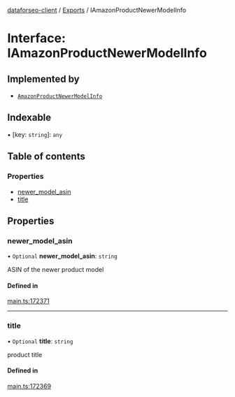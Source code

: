 [dataforseo-client](../README.md) / [Exports](../modules.md) / IAmazonProductNewerModelInfo

# Interface: IAmazonProductNewerModelInfo

## Implemented by

- [`AmazonProductNewerModelInfo`](../classes/AmazonProductNewerModelInfo.md)

## Indexable

▪ [key: `string`]: `any`

## Table of contents

### Properties

- [newer\_model\_asin](IAmazonProductNewerModelInfo.md#newer_model_asin)
- [title](IAmazonProductNewerModelInfo.md#title)

## Properties

### newer\_model\_asin

• `Optional` **newer\_model\_asin**: `string`

ASIN of the newer product model

#### Defined in

[main.ts:172371](https://github.com/dataforseo/TypeScriptClient/blob/7ca1aa4/main.ts#L172371)

___

### title

• `Optional` **title**: `string`

product title

#### Defined in

[main.ts:172369](https://github.com/dataforseo/TypeScriptClient/blob/7ca1aa4/main.ts#L172369)
